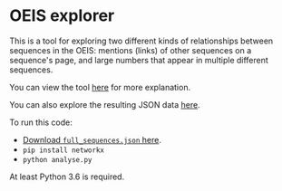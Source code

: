 # OEIS explorer

This is a tool for exploring two different kinds of relationships between sequences in the OEIS: mentions (links) of other sequences on a sequence's page, and large numbers that appear in multiple different sequences.

You can view the tool [here](https://alexmojaki.github.io/oeis-explorer/) for more explanation.

You can also explore the resulting JSON data [here](https://github.com/alexmojaki/oeis-explorer/blob/master/frontend/src/result.json).

To run this code:

- [Download `full_sequences.json` here](https://drive.google.com/file/d/1bN3LrTGRenfw-esiBe4GI0CqtIfPWjlC/view?usp=sharing).
- `pip install networkx`
- `python analyse.py`

At least Python 3.6 is required.
